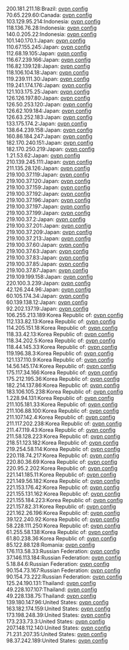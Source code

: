 200.181.211.18:Brazil: [ovpn config](vpn/200_181_211_18.ovpn)  
70.65.229.60:Canada: [ovpn config](vpn/70_65_229_60.ovpn)  
103.129.95.214:Indonesia: [ovpn config](vpn/103_129_95_214.ovpn)  
118.136.76.28:Indonesia: [ovpn config](vpn/118_136_76_28.ovpn)  
140.0.205.22:Indonesia: [ovpn config](vpn/140_0_205_22.ovpn)  
101.140.170.1:Japan: [ovpn config](vpn/101_140_170_1.ovpn)  
110.67.155.245:Japan: [ovpn config](vpn/110_67_155_245.ovpn)  
112.68.19.105:Japan: [ovpn config](vpn/112_68_19_105.ovpn)  
116.67.239.166:Japan: [ovpn config](vpn/116_67_239_166.ovpn)  
116.82.139.128:Japan: [ovpn config](vpn/116_82_139_128.ovpn)  
118.106.104.18:Japan: [ovpn config](vpn/118_106_104_18.ovpn)  
119.239.111.30:Japan: [ovpn config](vpn/119_239_111_30.ovpn)  
119.241.174.176:Japan: [ovpn config](vpn/119_241_174_176.ovpn)  
121.103.175.25:Japan: [ovpn config](vpn/121_103_175_25.ovpn)  
126.126.197.80:Japan: [ovpn config](vpn/126_126_197_80.ovpn)  
126.50.253.120:Japan: [ovpn config](vpn/126_50_253_120.ovpn)  
126.62.109.184:Japan: [ovpn config](vpn/126_62_109_184.ovpn)  
126.63.252.183:Japan: [ovpn config](vpn/126_63_252_183.ovpn)  
133.175.174.2:Japan: [ovpn config](vpn/133_175_174_2.ovpn)  
138.64.239.158:Japan: [ovpn config](vpn/138_64_239_158.ovpn)  
160.86.184.247:Japan: [ovpn config](vpn/160_86_184_247.ovpn)  
182.170.240.151:Japan: [ovpn config](vpn/182_170_240_151.ovpn)  
182.170.250.219:Japan: [ovpn config](vpn/182_170_250_219.ovpn)  
1.21.53.62:Japan: [ovpn config](vpn/1_21_53_62.ovpn)  
210.139.245.111:Japan: [ovpn config](vpn/210_139_245_111.ovpn)  
211.135.28.126:Japan: [ovpn config](vpn/211_135_28_126.ovpn)  
219.100.37.119:Japan: [ovpn config](vpn/219_100_37_119.ovpn)  
219.100.37.120:Japan: [ovpn config](vpn/219_100_37_120.ovpn)  
219.100.37.159:Japan: [ovpn config](vpn/219_100_37_159.ovpn)  
219.100.37.192:Japan: [ovpn config](vpn/219_100_37_192.ovpn)  
219.100.37.196:Japan: [ovpn config](vpn/219_100_37_196.ovpn)  
219.100.37.197:Japan: [ovpn config](vpn/219_100_37_197.ovpn)  
219.100.37.199:Japan: [ovpn config](vpn/219_100_37_199.ovpn)  
219.100.37.2:Japan: [ovpn config](vpn/219_100_37_2.ovpn)  
219.100.37.201:Japan: [ovpn config](vpn/219_100_37_201.ovpn)  
219.100.37.209:Japan: [ovpn config](vpn/219_100_37_209.ovpn)  
219.100.37.213:Japan: [ovpn config](vpn/219_100_37_213.ovpn)  
219.100.37.60:Japan: [ovpn config](vpn/219_100_37_60.ovpn)  
219.100.37.63:Japan: [ovpn config](vpn/219_100_37_63.ovpn)  
219.100.37.83:Japan: [ovpn config](vpn/219_100_37_83.ovpn)  
219.100.37.85:Japan: [ovpn config](vpn/219_100_37_85.ovpn)  
219.100.37.87:Japan: [ovpn config](vpn/219_100_37_87.ovpn)  
219.109.199.158:Japan: [ovpn config](vpn/219_109_199_158.ovpn)  
220.100.3.239:Japan: [ovpn config](vpn/220_100_3_239.ovpn)  
42.126.244.96:Japan: [ovpn config](vpn/42_126_244_96.ovpn)  
60.105.174.34:Japan: [ovpn config](vpn/60_105_174_34.ovpn)  
60.139.138.12:Japan: [ovpn config](vpn/60_139_138_12.ovpn)  
92.202.137.19:Japan: [ovpn config](vpn/92_202_137_19.ovpn)  
106.255.213.189:Korea Republic of: [ovpn config](vpn/106_255_213_189.ovpn)  
112.133.82.13:Korea Republic of: [ovpn config](vpn/112_133_82_13.ovpn)  
114.205.151.18:Korea Republic of: [ovpn config](vpn/114_205_151_18.ovpn)  
118.33.42.13:Korea Republic of: [ovpn config](vpn/118_33_42_13.ovpn)  
118.34.202.5:Korea Republic of: [ovpn config](vpn/118_34_202_5.ovpn)  
118.44.145.33:Korea Republic of: [ovpn config](vpn/118_44_145_33.ovpn)  
119.196.38.3:Korea Republic of: [ovpn config](vpn/119_196_38_3.ovpn)  
121.137.110.9:Korea Republic of: [ovpn config](vpn/121_137_110_9.ovpn)  
14.56.145.174:Korea Republic of: [ovpn config](vpn/14_56_145_174.ovpn)  
175.117.34.166:Korea Republic of: [ovpn config](vpn/175_117_34_166.ovpn)  
175.212.195.36:Korea Republic of: [ovpn config](vpn/175_212_195_36.ovpn)  
182.214.137.86:Korea Republic of: [ovpn config](vpn/182_214_137_86.ovpn)  
183.106.105.238:Korea Republic of: [ovpn config](vpn/183_106_105_238.ovpn)  
1.228.94.131:Korea Republic of: [ovpn config](vpn/1_228_94_131.ovpn)  
211.105.181.33:Korea Republic of: [ovpn config](vpn/211_105_181_33.ovpn)  
211.106.88.100:Korea Republic of: [ovpn config](vpn/211_106_88_100.ovpn)  
211.107.142.4:Korea Republic of: [ovpn config](vpn/211_107_142_4.ovpn)  
211.117.202.238:Korea Republic of: [ovpn config](vpn/211_117_202_238.ovpn)  
211.47.119.43:Korea Republic of: [ovpn config](vpn/211_47_119_43.ovpn)  
211.58.128.223:Korea Republic of: [ovpn config](vpn/211_58_128_223.ovpn)  
218.51.123.182:Korea Republic of: [ovpn config](vpn/218_51_123_182.ovpn)  
219.254.58.114:Korea Republic of: [ovpn config](vpn/219_254_58_114.ovpn)  
220.118.74.217:Korea Republic of: [ovpn config](vpn/220_118_74_217.ovpn)  
220.80.36.69:Korea Republic of: [ovpn config](vpn/220_80_36_69.ovpn)  
220.95.2.202:Korea Republic of: [ovpn config](vpn/220_95_2_202.ovpn)  
221.141.185.11:Korea Republic of: [ovpn config](vpn/221_141_185_11.ovpn)  
221.149.56.182:Korea Republic of: [ovpn config](vpn/221_149_56_182.ovpn)  
221.153.176.42:Korea Republic of: [ovpn config](vpn/221_153_176_42.ovpn)  
221.155.131.162:Korea Republic of: [ovpn config](vpn/221_155_131_162.ovpn)  
221.155.184.223:Korea Republic of: [ovpn config](vpn/221_155_184_223.ovpn)  
221.157.82.31:Korea Republic of: [ovpn config](vpn/221_157_82_31.ovpn)  
221.162.26.196:Korea Republic of: [ovpn config](vpn/221_162_26_196.ovpn)  
39.122.240.92:Korea Republic of: [ovpn config](vpn/39_122_240_92.ovpn)  
58.228.111.250:Korea Republic of: [ovpn config](vpn/58_228_111_250.ovpn)  
61.255.58.138:Korea Republic of: [ovpn config](vpn/61_255_58_138.ovpn)  
61.80.238.36:Korea Republic of: [ovpn config](vpn/61_80_238_36.ovpn)  
85.122.88.128:Romania: [ovpn config](vpn/85_122_88_128.ovpn)  
176.113.58.33:Russian Federation: [ovpn config](vpn/176_113_58_33.ovpn)  
37.146.113.184:Russian Federation: [ovpn config](vpn/37_146_113_184.ovpn)  
5.18.84.6:Russian Federation: [ovpn config](vpn/5_18_84_6.ovpn)  
90.154.73.167:Russian Federation: [ovpn config](vpn/90_154_73_167.ovpn)  
90.154.73.222:Russian Federation: [ovpn config](vpn/90_154_73_222.ovpn)  
125.24.190.131:Thailand: [ovpn config](vpn/125_24_190_131.ovpn)  
49.228.107.107:Thailand: [ovpn config](vpn/49_228_107_107.ovpn)  
49.228.138.75:Thailand: [ovpn config](vpn/49_228_138_75.ovpn)  
139.180.147.96:United States: [ovpn config](vpn/139_180_147_96.ovpn)  
163.182.174.159:United States: [ovpn config](vpn/163_182_174_159.ovpn)  
173.198.248.39:United States: [ovpn config](vpn/173_198_248_39.ovpn)  
173.233.73.3:United States: [ovpn config](vpn/173_233_73_3.ovpn)  
207.148.112.140:United States: [ovpn config](vpn/207_148_112_140.ovpn)  
71.231.207.35:United States: [ovpn config](vpn/71_231_207_35.ovpn)  
98.37.242.189:United States: [ovpn config](vpn/98_37_242_189.ovpn)  
